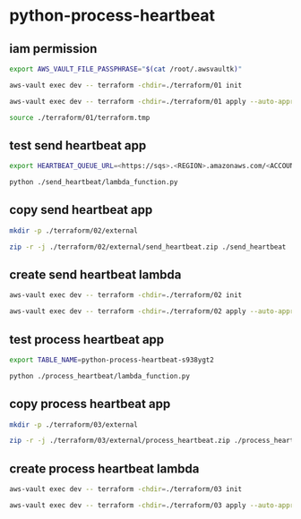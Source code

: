 # python-process-heartbeat

## iam permission

```bash
export AWS_VAULT_FILE_PASSPHRASE="$(cat /root/.awsvaultk)"
```

```bash
aws-vault exec dev -- terraform -chdir=./terraform/01 init
```

```bash
aws-vault exec dev -- terraform -chdir=./terraform/01 apply --auto-approve
```

```bash
source ./terraform/01/terraform.tmp
```

## test send heartbeat app

```bash
export HEARTBEAT_QUEUE_URL=<https://sqs>.<REGION>.amazonaws.com/<ACCOUNT_ID>/<SQS_NAME>
```

```bash
python ./send_heartbeat/lambda_function.py
```

## copy send heartbeat app

```bash
mkdir -p ./terraform/02/external
```

```bash
zip -r -j ./terraform/02/external/send_heartbeat.zip ./send_heartbeat
```

## create send heartbeat lambda

```bash
aws-vault exec dev -- terraform -chdir=./terraform/02 init
```

```bash
aws-vault exec dev -- terraform -chdir=./terraform/02 apply --auto-approve
```

## test process heartbeat app

```bash
export TABLE_NAME=python-process-heartbeat-s938ygt2
```

```bash
python ./process_heartbeat/lambda_function.py
```

## copy process heartbeat app

```bash
mkdir -p ./terraform/03/external
```

```bash
zip -r -j ./terraform/03/external/process_heartbeat.zip ./process_heartbeat
```

## create process heartbeat lambda

```bash
aws-vault exec dev -- terraform -chdir=./terraform/03 init
```

```bash
aws-vault exec dev -- terraform -chdir=./terraform/03 apply --auto-approve
```
